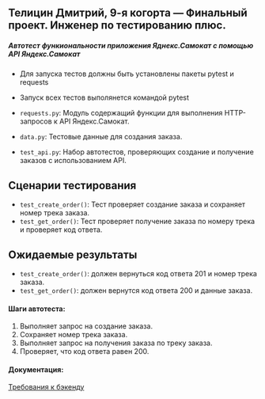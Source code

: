 ## Телицин Дмитрий, 9-я когорта — Финальный проект. Инженер по тестированию плюс.
##### Автотест функиональности приложения Яднекс.Самокат с помощью API Яндекс.Самокат
- Для запуска тестов должны быть установлены пакеты pytest и requests
- Запуск всех тестов выполянется командой pytest

- `requests.py`: Модуль содержащий функции для выполнения HTTP-запросов к API Яндекс.Самокат.
- `data.py`: Тестовые данные для создания заказа.
- `test_api.py`: Набор автотестов, проверяющих создание и получение заказов с использованием API.

## Сценарии тестирования
- `test_create_order()`: Тест проверяет создание заказа и сохраняет номер трека заказа.
- `test_get_order()`: Тест проверяет получение заказа по номеру трека и проверяет код ответа.

## Ожидаемые результаты
- `test_create_order()`: должен вернуться код ответа 201 и номер трека заказа.
- `test_get_order()`: должен вернутся код ответа 200 и данные заказа.


#### Шаги автотеста:
1. Выполняет запрос на создание заказа.
2. Сохраняет номер трека заказа.
3. Выполняет запрос на получения заказа по треку заказа.
4. Проверяет, что код ответа равен 200.


#### Документация:

[Требования к бэкенду ](https://praktikum.notion.site/3eab94fe43444e70a5636ce07cb42f47)
